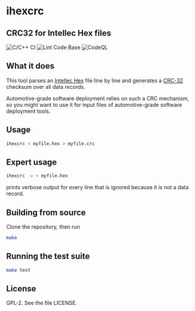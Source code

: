 # ihexcrc
## CRC32 for Intellec Hex files
![C/C++ CI](https://github.com/knilch0r/ihexcrc/workflows/C/C++%20CI/badge.svg)
![Lint Code Base](https://github.com/knilch0r/ihexcrc/workflows/Lint%20Code%20Base/badge.svg)
![CodeQL](https://github.com/knilch0r/ihexcrc/workflows/CodeQL/badge.svg)

## What it does

This tool parses an [Intellec Hex](https://en.wikipedia.org/wiki/Intel_HEX) file line by line and generates
a [CRC-32](https://en.wikipedia.org/wiki/Cyclic_redundancy_check) checksum over all data records.

Automotive-grade software deployment relies on such a CRC mechanism, so you might want to use it for
input files of automotive-grade software deployment tools.

## Usage

```bash
ihexcrc < myfile.hex > myfile.crc
```

## Expert usage

```bash
ihexcrc -v < myfile.hex
```
prints verbose output for every line that is ignored because it is not a data record.

## Building from source

Clone the repository, then run
```bash
make
```

## Running the test suite

```bash
make test
```

## License

GPL-2. See the file LICENSE.
